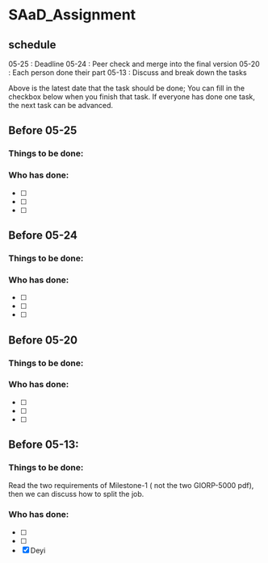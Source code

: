 # SAaD_Assignment

## schedule

05-25 : Deadline
05-24 : Peer check and merge into the final version
05-20 : Each person done their part
05-13 : Discuss and break down the tasks

Above is the latest date that the task should be done; 
You can fill in the checkbox below when you finish that task.
If everyone has done one task, the next task can be advanced.

## Before 05-25
### Things to be done: 
### Who has done:
- [ ] 
- [ ] 
- [ ] 

## Before 05-24
### Things to be done: 
### Who has done:
- [ ] 
- [ ] 
- [ ] 

## Before 05-20 
### Things to be done: 
### Who has done:
- [ ] 
- [ ] 
- [ ] 

## Before 05-13:
### Things to be done: 
Read the two requirements of Milestone-1 ( not the two GIORP-5000 pdf),
then we can discuss how to split the job.

### Who has done:
- [ ] 
- [ ] 
- [x] Deyi
